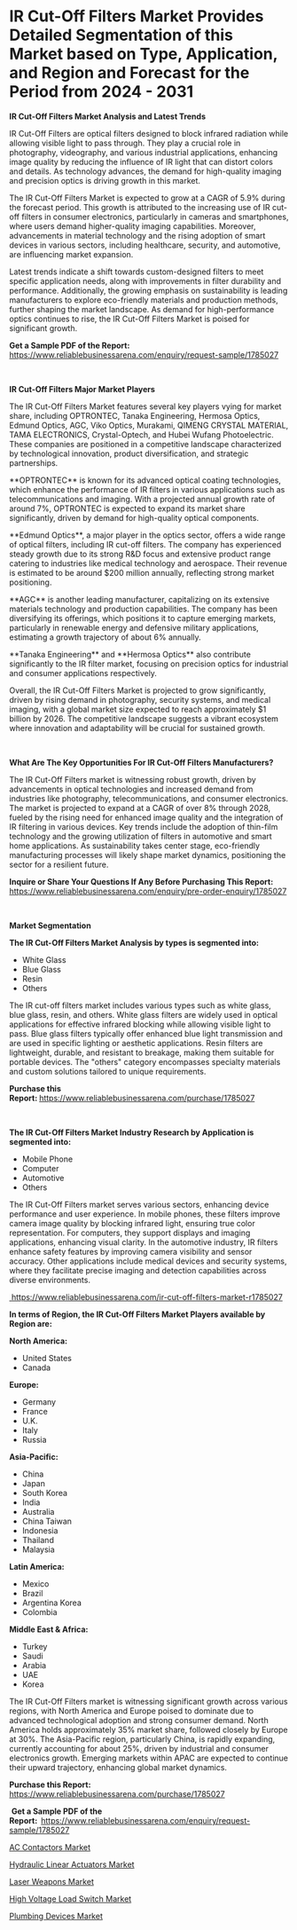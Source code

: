 <p><h1>IR Cut-Off Filters Market Provides Detailed Segmentation of this Market based on Type, Application, and Region and Forecast for the Period from 2024 - 2031</h1></p><p><strong>IR Cut-Off Filters Market Analysis and Latest Trends</strong></p>
<p><p>IR Cut-Off Filters are optical filters designed to block infrared radiation while allowing visible light to pass through. They play a crucial role in photography, videography, and various industrial applications, enhancing image quality by reducing the influence of IR light that can distort colors and details. As technology advances, the demand for high-quality imaging and precision optics is driving growth in this market.</p><p>The IR Cut-Off Filters Market is expected to grow at a CAGR of 5.9% during the forecast period. This growth is attributed to the increasing use of IR cut-off filters in consumer electronics, particularly in cameras and smartphones, where users demand higher-quality imaging capabilities. Moreover, advancements in material technology and the rising adoption of smart devices in various sectors, including healthcare, security, and automotive, are influencing market expansion.</p><p>Latest trends indicate a shift towards custom-designed filters to meet specific application needs, along with improvements in filter durability and performance. Additionally, the growing emphasis on sustainability is leading manufacturers to explore eco-friendly materials and production methods, further shaping the market landscape. As demand for high-performance optics continues to rise, the IR Cut-Off Filters Market is poised for significant growth.</p></p>
<p><strong>Get a Sample PDF of the Report:&nbsp;</strong> <a href="https://www.reliablebusinessarena.com/enquiry/request-sample/1785027?utm_campaign=1766&utm_medium=2&utm_source=Github&utm_content=ia&utm_term=18122024&utm_id=ir-cut-off-filters">https://www.reliablebusinessarena.com/enquiry/request-sample/1785027</a></p>
<p>&nbsp;</p>
<p><strong>IR Cut-Off Filters Major Market Players</strong></p>
<p><p>The IR Cut-Off Filters Market features several key players vying for market share, including OPTRONTEC, Tanaka Engineering, Hermosa Optics, Edmund Optics, AGC, Viko Optics, Murakami, QIMENG CRYSTAL MATERIAL, TAMA ELECTRONICS, Crystal-Optech, and Hubei Wufang Photoelectric. These companies are positioned in a competitive landscape characterized by technological innovation, product diversification, and strategic partnerships.</p><p>**OPTRONTEC** is known for its advanced optical coating technologies, which enhance the performance of IR filters in various applications such as telecommunications and imaging. With a projected annual growth rate of around 7%, OPTRONTEC is expected to expand its market share significantly, driven by demand for high-quality optical components.</p><p>**Edmund Optics**, a major player in the optics sector, offers a wide range of optical filters, including IR cut-off filters. The company has experienced steady growth due to its strong R&D focus and extensive product range catering to industries like medical technology and aerospace. Their revenue is estimated to be around $200 million annually, reflecting strong market positioning.</p><p>**AGC** is another leading manufacturer, capitalizing on its extensive materials technology and production capabilities. The company has been diversifying its offerings, which positions it to capture emerging markets, particularly in renewable energy and defensive military applications, estimating a growth trajectory of about 6% annually.</p><p>**Tanaka Engineering** and **Hermosa Optics** also contribute significantly to the IR filter market, focusing on precision optics for industrial and consumer applications respectively.</p><p>Overall, the IR Cut-Off Filters Market is projected to grow significantly, driven by rising demand in photography, security systems, and medical imaging, with a global market size expected to reach approximately $1 billion by 2026. The competitive landscape suggests a vibrant ecosystem where innovation and adaptability will be crucial for sustained growth.</p></p>
<p>&nbsp;</p>
<p><strong>What Are The Key Opportunities For IR Cut-Off Filters Manufacturers?</strong></p>
<p><p>The IR Cut-Off Filters market is witnessing robust growth, driven by advancements in optical technologies and increased demand from industries like photography, telecommunications, and consumer electronics. The market is projected to expand at a CAGR of over 8% through 2028, fueled by the rising need for enhanced image quality and the integration of IR filtering in various devices. Key trends include the adoption of thin-film technology and the growing utilization of filters in automotive and smart home applications. As sustainability takes center stage, eco-friendly manufacturing processes will likely shape market dynamics, positioning the sector for a resilient future.</p></p>
<p><strong>Inquire or Share Your Questions If Any Before Purchasing This Report:</strong> <a href="https://www.reliablebusinessarena.com/enquiry/pre-order-enquiry/1785027?utm_campaign=1766&utm_medium=2&utm_source=Github&utm_content=ia&utm_term=18122024&utm_id=ir-cut-off-filters">https://www.reliablebusinessarena.com/enquiry/pre-order-enquiry/1785027</a></p>
<p>&nbsp;</p>
<p><strong>Market Segmentation</strong></p>
<p><strong>The IR Cut-Off Filters Market Analysis by types is segmented into:</strong></p>
<p><ul><li>White Glass</li><li>Blue Glass</li><li>Resin</li><li>Others</li></ul></p>
<p><p>The IR cut-off filters market includes various types such as white glass, blue glass, resin, and others. White glass filters are widely used in optical applications for effective infrared blocking while allowing visible light to pass. Blue glass filters typically offer enhanced blue light transmission and are used in specific lighting or aesthetic applications. Resin filters are lightweight, durable, and resistant to breakage, making them suitable for portable devices. The "others" category encompasses specialty materials and custom solutions tailored to unique requirements.</p></p>
<p><strong>Purchase this Report:&nbsp;</strong><a href="https://www.reliablebusinessarena.com/purchase/1785027?utm_campaign=1766&utm_medium=2&utm_source=Github&utm_content=ia&utm_term=18122024&utm_id=ir-cut-off-filters">https://www.reliablebusinessarena.com/purchase/1785027</a></p>
<p>&nbsp;</p>
<p><strong>The IR Cut-Off Filters Market Industry Research by Application is segmented into:</strong></p>
<p><ul><li>Mobile Phone</li><li>Computer</li><li>Automotive</li><li>Others</li></ul></p>
<p><p>The IR Cut-Off Filters market serves various sectors, enhancing device performance and user experience. In mobile phones, these filters improve camera image quality by blocking infrared light, ensuring true color representation. For computers, they support displays and imaging applications, enhancing visual clarity. In the automotive industry, IR filters enhance safety features by improving camera visibility and sensor accuracy. Other applications include medical devices and security systems, where they facilitate precise imaging and detection capabilities across diverse environments.</p></p>
<p><a href="https://www.reliablebusinessarena.com/ir-cut-off-filters-market-r1785027?utm_campaign=1766&utm_medium=2&utm_source=Github&utm_content=ia&utm_term=18122024&utm_id=ir-cut-off-filters">&nbsp;https://www.reliablebusinessarena.com/ir-cut-off-filters-market-r1785027</a></p>
<p><strong>In terms of Region, the IR Cut-Off Filters Market Players available by Region are:</strong></p>
<p>
    <p> <strong> North America: </strong>
        <ul>
            <li>United States</li>
            <li>Canada</li>
        </ul>
        </p> 
    <p> <strong> Europe: </strong>
        <ul>
            <li>Germany</li>
            <li>France</li>
            <li>U.K.</li>
            <li>Italy</li>
            <li>Russia</li>
        </ul>
        </p> 
    <p> <strong> Asia-Pacific: </strong>
        <ul>
            <li>China</li>
            <li>Japan</li>
            <li>South Korea</li>
            <li>India</li>
            <li>Australia</li>
            <li>China Taiwan</li>
            <li>Indonesia</li>
            <li>Thailand</li>
            <li>Malaysia</li>
        </ul>
        </p> 
    <p> <strong> Latin America: </strong>
        <ul>
            <li>Mexico</li>
            <li>Brazil</li>
            <li>Argentina Korea</li>
            <li>Colombia</li>
        </ul>
        </p> 
    <p> <strong> Middle East & Africa: </strong>
        <ul>
            <li>Turkey</li>
            <li>Saudi</li>
            <li>Arabia</li>
            <li>UAE</li>
            <li>Korea</li>
        </ul>
    </p>
    </p>
<p><p>The IR Cut-Off Filters market is witnessing significant growth across various regions, with North America and Europe poised to dominate due to advanced technological adoption and strong consumer demand. North America holds approximately 35% market share, followed closely by Europe at 30%. The Asia-Pacific region, particularly China, is rapidly expanding, currently accounting for about 25%, driven by industrial and consumer electronics growth. Emerging markets within APAC are expected to continue their upward trajectory, enhancing global market dynamics.</p></p>
<p><strong>Purchase this Report: </strong><a href="https://www.reliablebusinessarena.com/purchase/1785027?utm_campaign=1766&utm_medium=2&utm_source=Github&utm_content=ia&utm_term=18122024&utm_id=ir-cut-off-filters">https://www.reliablebusinessarena.com/purchase/1785027</a></p>
<p>&nbsp;<strong>Get a Sample PDF of the Report:&nbsp;&nbsp;</strong><a href="https://www.reliablebusinessarena.com/enquiry/request-sample/1785027?utm_campaign=1766&utm_medium=2&utm_source=Github&utm_content=ia&utm_term=18122024&utm_id=ir-cut-off-filters">https://www.reliablebusinessarena.com/enquiry/request-sample/1785027</a></p>
<p><strong></strong></p>
<p><p><a href="https://www.linkedin.com/pulse/ac-contactors-market-spectrum-usage-patterns-sector-evolution-ymyyc?utm_campaign=1766&utm_medium=2&utm_source=Github&utm_content=ia&utm_term=18122024&utm_id=ir-cut-off-filters">AC Contactors Market</a></p><p><a href="https://www.linkedin.com/pulse/hydraulic-linear-actuators-market-outlook-from-2024-2031-trends-hodrc?utm_campaign=1766&utm_medium=2&utm_source=Github&utm_content=ia&utm_term=18122024&utm_id=ir-cut-off-filters">Hydraulic Linear Actuators Market</a></p><p><a href="https://www.linkedin.com/pulse/laser-weapons-market-analysis-report-2024-2031-macro-microeconomic-sm9gc?utm_campaign=1766&utm_medium=2&utm_source=Github&utm_content=ia&utm_term=18122024&utm_id=ir-cut-off-filters">Laser Weapons Market</a></p><p><a href="https://www.linkedin.com/pulse/strategic-roadmap-global-high-voltage-load-switch-market-insights-pl7yc?utm_campaign=1766&utm_medium=2&utm_source=Github&utm_content=ia&utm_term=18122024&utm_id=ir-cut-off-filters">High Voltage Load Switch Market</a></p><p><a href="https://www.linkedin.com/pulse/examining-market-forces-influencing-plumbing-devices-size-jmxjc?utm_campaign=1766&utm_medium=2&utm_source=Github&utm_content=ia&utm_term=18122024&utm_id=ir-cut-off-filters">Plumbing Devices Market</a></p></p>
